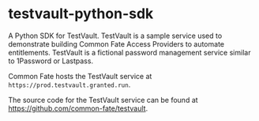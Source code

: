# testvault-python-sdk

A Python SDK for TestVault. TestVault is a sample service used to demonstrate building Common Fate Access Providers to automate entitlements. TestVault is a fictional password management service similar to 1Password or Lastpass.

Common Fate hosts the TestVault service at `https://prod.testvault.granted.run`.

The source code for the TestVault service can be found at https://github.com/common-fate/testvault.
